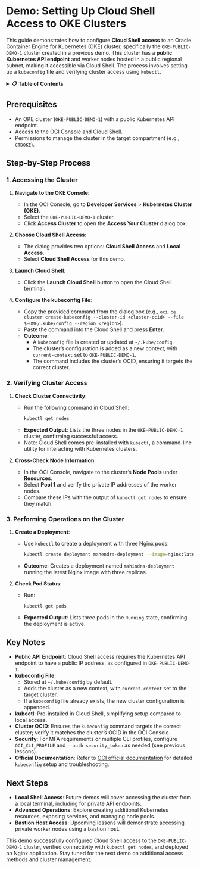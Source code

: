 # **Demo: Setting Up Cloud Shell Access to OKE Clusters**

This guide demonstrates how to configure **Cloud Shell access** to an Oracle Container Engine for Kubernetes (OKE) cluster, specifically the `OKE-PUBLIC-DEMO-1` cluster created in a previous demo. This cluster has a **public Kubernetes API endpoint** and worker nodes hosted in a public regional subnet, making it accessible via Cloud Shell. The process involves setting up a `kubeconfig` file and verifying cluster access using `kubectl`.

<details>
<summary><strong>📋 Table of Contents</strong></summary>

- [**Demo: Setting Up Cloud Shell Access to OKE Clusters**](#demo-setting-up-cloud-shell-access-to-oke-clusters)
  - [Prerequisites](#prerequisites)
  - [Step-by-Step Process](#step-by-step-process)
    - [1. Accessing the Cluster](#1-accessing-the-cluster)
    - [2. Verifying Cluster Access](#2-verifying-cluster-access)
    - [3. Performing Operations on the Cluster](#3-performing-operations-on-the-cluster)
  - [Key Notes](#key-notes)
  - [Next Steps](#next-steps)

</details>

## Prerequisites
- An OKE cluster (`OKE-PUBLIC-DEMO-1`) with a public Kubernetes API endpoint.
- Access to the OCI Console and Cloud Shell.
- Permissions to manage the cluster in the target compartment (e.g., `CTDOKE`).

## Step-by-Step Process

### 1. Accessing the Cluster
1. **Navigate to the OKE Console**:
   - In the OCI Console, go to **Developer Services** > **Kubernetes Cluster (OKE)**.
   - Select the `OKE-PUBLIC-DEMO-1` cluster.
   - Click **Access Cluster** to open the **Access Your Cluster** dialog box.

2. **Choose Cloud Shell Access**:
   - The dialog provides two options: **Cloud Shell Access** and **Local Access**.
   - Select **Cloud Shell Access** for this demo.

3. **Launch Cloud Shell**:
   - Click the **Launch Cloud Shell** button to open the Cloud Shell terminal.

4. **Configure the kubeconfig File**:
   - Copy the provided command from the dialog box (e.g., `oci ce cluster create-kubeconfig --cluster-id <cluster-ocid> --file $HOME/.kube/config --region <region>`).
   - Paste the command into the Cloud Shell and press **Enter**.
   - **Outcome**:
     - A `kubeconfig` file is created or updated at `~/.kube/config`.
     - The cluster’s configuration is added as a new context, with `current-context` set to `OKE-PUBLIC-DEMO-1`.
     - The command includes the cluster’s OCID, ensuring it targets the correct cluster.

### 2. Verifying Cluster Access
1. **Check Cluster Connectivity**:
   - Run the following command in Cloud Shell:
     ```bash
     kubectl get nodes
     ```
   - **Expected Output**: Lists the three nodes in the `OKE-PUBLIC-DEMO-1` cluster, confirming successful access.
   - Note: Cloud Shell comes pre-installed with `kubectl`, a command-line utility for interacting with Kubernetes clusters.

2. **Cross-Check Node Information**:
   - In the OCI Console, navigate to the cluster’s **Node Pools** under **Resources**.
   - Select **Pool 1** and verify the private IP addresses of the worker nodes.
   - Compare these IPs with the output of `kubectl get nodes` to ensure they match.

### 3. Performing Operations on the Cluster
1. **Create a Deployment**:
   - Use `kubectl` to create a deployment with three Nginx pods:
     ```bash
     kubectl create deployment mahendra-deployment --image=nginx:latest --replicas=3
     ```
   - **Outcome**: Creates a deployment named `mahindra-deployment` running the latest Nginx image with three replicas.

2. **Check Pod Status**:
   - Run:
     ```bash
     kubectl get pods
     ```
   - **Expected Output**: Lists three pods in the `Running` state, confirming the deployment is active.

## Key Notes
- **Public API Endpoint**: Cloud Shell access requires the Kubernetes API endpoint to have a public IP address, as configured in `OKE-PUBLIC-DEMO-1`.
- **kubeconfig File**:
  - Stored at `~/.kube/config` by default.
  - Adds the cluster as a new context, with `current-context` set to the target cluster.
  - If a `kubeconfig` file already exists, the new cluster configuration is appended.
- **kubectl**: Pre-installed in Cloud Shell, simplifying setup compared to local access.
- **Cluster OCID**: Ensures the `kubeconfig` command targets the correct cluster; verify it matches the cluster’s OCID in the OCI Console.
- **Security**: For MFA requirements or multiple CLI profiles, configure `OCI_CLI_PROFILE` and `--auth security_token` as needed (see previous lessons).
- **Official Documentation**: Refer to [OCI official documentation](https://docs.oracle.com) for detailed `kubeconfig` setup and troubleshooting.

## Next Steps
- **Local Shell Access**: Future demos will cover accessing the cluster from a local terminal, including for private API endpoints.
- **Advanced Operations**: Explore creating additional Kubernetes resources, exposing services, and managing node pools.
- **Bastion Host Access**: Upcoming lessons will demonstrate accessing private worker nodes using a bastion host.

This demo successfully configured Cloud Shell access to the `OKE-PUBLIC-DEMO-1` cluster, verified connectivity with `kubectl get nodes`, and deployed an Nginx application. Stay tuned for the next demo on additional access methods and cluster management.